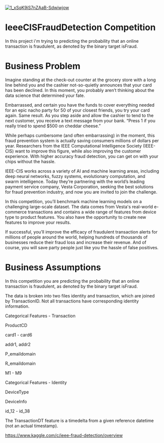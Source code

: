 [
![1_xSqK9iS7nZAaB-Sdwiwjow](https://user-images.githubusercontent.com/97288194/150184248-349f43ea-c929-416d-8a2c-53b821eff9a6.png)
](url)

# IeeeCISFraudDetection Competition
In this project i'm trying to predicting the probability that an online transaction is fraudulent, as denoted by the binary target isFraud.

# Business Problem

Imagine standing at the check-out counter at the grocery store with a long line behind you and the cashier not-so-quietly announces that your card has been declined. In this moment, you probably aren’t thinking about the data science that determined your fate.

Embarrassed, and certain you have the funds to cover everything needed for an epic nacho party for 50 of your closest friends, you try your card again. Same result. As you step aside and allow the cashier to tend to the next customer, you receive a text message from your bank. “Press 1 if you really tried to spend $500 on cheddar cheese.”

While perhaps cumbersome (and often embarrassing) in the moment, this fraud prevention system is actually saving consumers millions of dollars per year. Researchers from the IEEE Computational Intelligence Society (IEEE-CIS) want to improve this figure, while also improving the customer experience. With higher accuracy fraud detection, you can get on with your chips without the hassle.

IEEE-CIS works across a variety of AI and machine learning areas, including deep neural networks, fuzzy systems, evolutionary computation, and swarm intelligence. Today they’re partnering with the world’s leading payment service company, Vesta Corporation, seeking the best solutions for fraud prevention industry, and now you are invited to join the challenge.

In this competition, you’ll benchmark machine learning models on a challenging large-scale dataset. The data comes from Vesta's real-world e-commerce transactions and contains a wide range of features from device type to product features. You also have the opportunity to create new features to improve your results.

If successful, you’ll improve the efficacy of fraudulent transaction alerts for millions of people around the world, helping hundreds of thousands of businesses reduce their fraud loss and increase their revenue. And of course, you will save party people just like you the hassle of false positives.

# Business Assumptions

In this competition you are predicting the probability that an online transaction is fraudulent, as denoted by the binary target isFraud.

The data is broken into two files identity and transaction, which are joined by TransactionID. Not all transactions have corresponding identity information.

Categorical Features - Transaction

ProductCD

card1 - card6

addr1, addr2

P_emaildomain

R_emaildomain

M1 - M9

Categorical Features - Identity

DeviceType

DeviceInfo

id_12 - id_38

The TransactionDT feature is a timedelta from a given reference datetime (not an actual timestamp).

https://www.kaggle.com/c/ieee-fraud-detection/overview

